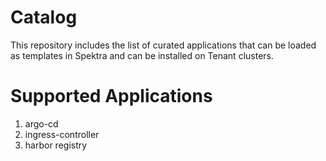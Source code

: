 # Catalog
This repository includes the list of curated applications that can be loaded as templates in Spektra and can be installed on Tenant clusters.

# Supported Applications
1. argo-cd
2. ingress-controller
3. harbor registry
